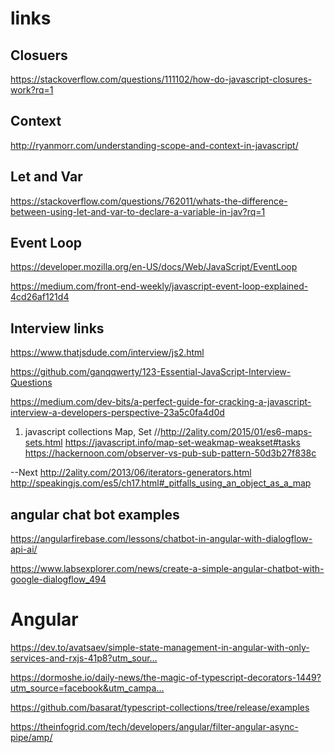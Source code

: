 # links

## Closuers

https://stackoverflow.com/questions/111102/how-do-javascript-closures-work?rq=1

## Context
http://ryanmorr.com/understanding-scope-and-context-in-javascript/

## Let and Var

https://stackoverflow.com/questions/762011/whats-the-difference-between-using-let-and-var-to-declare-a-variable-in-jav?rq=1

## Event Loop
https://developer.mozilla.org/en-US/docs/Web/JavaScript/EventLoop

https://medium.com/front-end-weekly/javascript-event-loop-explained-4cd26af121d4

## Interview links

https://www.thatjsdude.com/interview/js2.html

https://github.com/ganqqwerty/123-Essential-JavaScript-Interview-Questions

https://medium.com/dev-bits/a-perfect-guide-for-cracking-a-javascript-interview-a-developers-perspective-23a5c0fa4d0d



1. javascript collections Map, Set //http://2ality.com/2015/01/es6-maps-sets.html
	https://javascript.info/map-set-weakmap-weakset#tasks
	https://hackernoon.com/observer-vs-pub-sub-pattern-50d3b27f838c

--Next
   http://2ality.com/2013/06/iterators-generators.html
   http://speakingjs.com/es5/ch17.html#_pitfalls_using_an_object_as_a_map
   
   ## angular chat bot examples
   https://angularfirebase.com/lessons/chatbot-in-angular-with-dialogflow-api-ai/
   
   https://www.labsexplorer.com/news/create-a-simple-angular-chatbot-with-google-dialogflow_494
   
   
   # Angular
   https://dev.to/avatsaev/simple-state-management-in-angular-with-only-services-and-rxjs-41p8?utm_sour…

https://dormoshe.io/daily-news/the-magic-of-typescript-decorators-1449?utm_source=facebook&utm_campa…


https://github.com/basarat/typescript-collections/tree/release/examples

https://theinfogrid.com/tech/developers/angular/filter-angular-async-pipe/amp/

   
   
